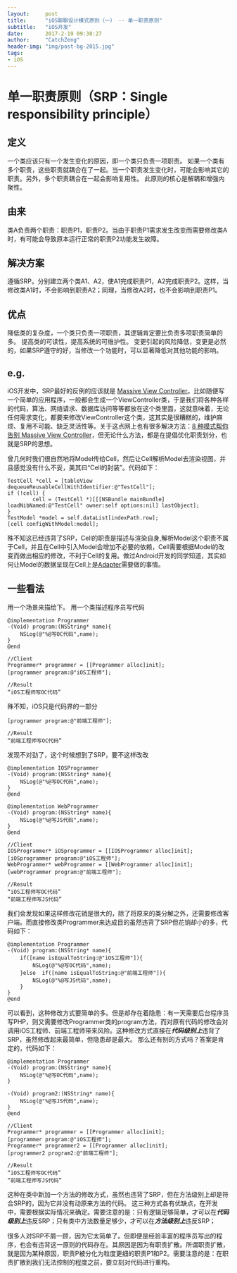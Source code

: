 ```yaml
---
layout:     post
title:      "iOS聊聊设计模式原则（一） -- 单一职责原则"
subtitle:   "iOS开发"
date:       2017-2-19 09:38:27 
author:     "CatchZeng"
header-img: "img/post-bg-2015.jpg"
tags:
- iOS
---
```

<span id="busuanzi_container_page_pv"></span>


# 单一职责原则（SRP：Single responsibility principle）

## 定义
一个类应该只有一个发生变化的原因，即一个类只负责一项职责。
如果一个类有多个职责，这些职责就耦合在了一起。当一个职责发生变化时，可能会影响其它的职责。另外，多个职责耦合在一起会影响复用性。
此原则的核心是解耦和增强内聚性。

## 由来
类A负责两个职责：职责P1，职责P2。当由于职责P1需求发生改变而需要修改类A时，有可能会导致原本运行正常的职责P2功能发生故障。

## 解决方案
遵循SRP。分别建立两个类A1、A2，使A1完成职责P1，A2完成职责P2。这样，当修改类A1时，不会影响到职责A2；同理，当修改A2时，也不会影响到职责P1。

## 优点
降低类的复杂度，一个类只负责一项职责，其逻辑肯定要比负责多项职责简单的多。
提高类的可读性，提高系统的可维护性。
变更引起的风险降低，变更是必然的，如果SRP遵守的好，当修改一个功能时，可以显著降低对其他功能的影响。

## e.g.
iOS开发中，SRP最好的反例的应该就是 [Massive View Controller](http://khanlou.com/2015/12/massive-view-controller/?hmsr=toutiao.io&utm_medium=toutiao.io&utm_source=toutiao.io)。比如随便写一个简单的应用程序，一般都会生成一个ViewController类，于是我们将各种各样的代码，算法、网络请求、数据库访问等等都放在这个类里面，这就意味着，无论任何需求变化，都要来修改ViewController这个类，这其实是很糟糕的，维护麻烦、复用不可能、缺乏灵活性等。关于这点网上也有很多解决方法：[8 种模式帮你告别 Massive View Controller](https://toutiao.io/posts/xxr604/preview)，但无论什么方法，都是在提倡优化职责划分，也就是SRP的思想。

曾几何时我们很自然地将Model传给Cell，然后让Cell解析Model去渲染视图，并且感觉没有什么不妥，美其曰“Cell的封装”。代码如下：
```
TestCell *cell = [tableView dequeueReusableCellWithIdentifier:@"TestCell"];
if (!cell) {
        cell = (TestCell *)[[[NSBundle mainBundle] loadNibNamed:@"TestCell" owner:self options:nil] lastObject];
}
TestModel *model = self.dataList[indexPath.row];
[cell configWithModel:model];
```
殊不知这已经违背了SRP，Cell的职责是描述与渲染自身,解析Model这个职责不属于Cell，并且在Cell中引入Model会增加不必要的依赖，Cell需要根据Model的改变而做出相应的修改，不利于Cell的复用。做过Android开发的同学知道，其实如何让Model的数据呈现在Cell上是[Adapter](http://blog.csdn.net/fznpcy/article/details/8658155/)需要做的事情。

## 一些看法
用一个场景来描绘下。
用一个类描述程序员写代码
```
@implementation Programmer
-(Void) program:(NSString* name){
    NSLog(@"%@写OC代码",name);
}
@end

//Client
Programmer* programmer = [[Programmer alloc]init];
[programmer program:@"iOS工程师"];

//Result
“iOS工程师写OC代码”
```
殊不知，iOS只是代码界的一部分
```
[programmer program:@"前端工程师"];

//Result
“前端工程师写OC代码”
```
发现不对劲了，这个时候想到了SRP，要不这样改改

```
@implementation IOSProgrammer
-(Void) program:(NSString* name){
    NSLog(@"%@写OC代码",name);
}
@end

@implementation WebProgrammer
-(Void) program:(NSString* name){
    NSLog(@"%@写JS代码",name);
}
@end

//Client
IOSProgrammer* iOSprogrammer = [[IOSProgrammer alloc]init];
[iOSprogrammer program:@"iOS工程师"];
WebProgrammer* webProgrammer = [[WebProgrammer alloc]init];
[webProgrammer program:@"前端工程师"];

//Result
“iOS工程师写OC代码”
“前端工程师写JS代码”
```
我们会发现如果这样修改花销是很大的，除了将原来的类分解之外，还需要修改客户端。而直接修改类Programmer来达成目的虽然违背了SRP但花销却小的多，代码如下：
```
@implementation Programmer
-(Void) program:(NSString* name){
    if([name isEqualToString:@"iOS工程师"]){
        NSLog(@"%@写OC代码",name);
    }else  if([name isEqualToString:@"前端工程师"]){
        NSLog(@"%@写JS代码",name);
    }
}
@end
```
可以看到，这种修改方式要简单的多。但是却存在着隐患：有一天需要后台程序员写PHP，则又需要修改Programmer类的program方法，而对原有代码的修改会对调用iOS工程师、前端工程师带来风险。这种修改方式直接在***代码级别上***违背了SRP，虽然修改起来最简单，但隐患却是最大。
那么还有别的方式吗？答案是肯定的，代码如下：
```
@implementation Programmer
-(Void) program:(NSString* name){
    NSLog(@"%@写OC代码",name);
}

-(Void) program2:(NSString* name){
    NSLog(@"%@写JS代码",name);
}
@end

//Client
Programmer* programmer = [[Programmer alloc]init];
[programmer program:@"iOS工程师"];
Programmer* programmer2 = [[Programmer alloc]init];
[programmer2 program2:@"前端工程师"];

//Result
“iOS工程师写OC代码”
“前端工程师写JS代码”
```
这种在类中新加一个方法的修改方式，虽然也违背了SRP，但在方法级别上却是符合SRP的，因为它并没有动原来方法的代码。
这三种方式各有优缺点，在开发中，需要根据实际情况来确定。需要注意的是：只有逻辑足够简单，才可以在***代码级别上***违反SRP；只有类中方法数量足够少，才可以在***方法级别上***违反SRP；

很多人对SRP不屑一顾，因为它太简单了。但即便是经验丰富的程序员写出的程序，也会有违背这一原则的代码存在。其原因是因为有职责扩散。所谓职责扩散，就是因为某种原因，职责P被分化为粒度更细的职责P1和P2。需要注意的是：在职责扩散到我们无法控制的程度之前，要立刻对代码进行重构。
